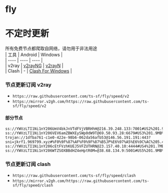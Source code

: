 # fly
# 不定时更新
所有免费节点都爬取自网络，请勿用于非法用途  
|  工具  | Android  | Windows  |  
|  ----  | ----   | ----  |  
| v2ray  | [v2rayNG](https://github.com/2dust/v2rayNG/releases) | [v2rayN](https://github.com/2dust/v2rayN/releases) |  
| Clash  | - | [Clash For Windows](https://github.com/2dust/clashN/releases) | 
  
### 节点更新订阅  v2ray
- `https://raw.githubusercontent.com/ts-sf/fly/speed/v2`  
- `https://mirror.v2gh.com/https://raw.githubusercontent.com/ts-sf/fly/speed/v2`  

#### 部分节点  
``` 
ss://YWVzLTI1Ni1nY206UmV4bkJnVTdFVjVBRHhH@216.39.248.133:7001#US2%201.9MB%2Fs
ss://YWVzLTI1Ni1nY206VEV6amZBWXEySWp0dW9T@69.50.93.28:6679#US3%201.9MB%2Fs
trojan://1dfba761-c1e0-422e-98b6-062da56afb53@146.56.191.191:443?sni=jkrf1.969799.xyz#%F0%9F%87%AF%F0%9F%87%B5JP%E6%97%A5%E6%9C%AC%205.4MB%2Fs
ss://YWVzLTI1Ni1nY206cEtFVzhKUEJ5VFZUTHRN@23.157.40.10:4444#US4%201.7MB%2Fs
ss://YWVzLTI1Ni1nY206WTZSOXBBdHZ4eHptR0M=@38.68.134.9:5001#US5%201.9MB%2Fs
```
### 节点更新订阅  clash
- `https://raw.githubusercontent.com/ts-sf/fly/speed/clash`  
- `https://mirror.v2gh.com/https://raw.githubusercontent.com/ts-sf/fly/speed/clash`  


